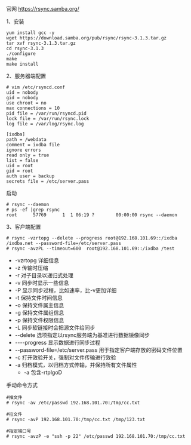 官网
https://rsync.samba.org/  

1、安装  
```
yum install gcc -y
wget https://download.samba.org/pub/rsync/rsync-3.1.3.tar.gz
tar xvf rsync-3.1.3.tar.gz
cd rsync-3.1.3
./configure
make 
make install
```  

2、服务器端配置  
```
# vim /etc/rsyncd.conf 
uid = nobody
gid = nobody
use chroot = no
max connections = 10
pid file = /var/run/rsyncd.pid
lock file = /var/run/rsync.lock
log file = /var/log/rsync.log

[ixdba]
path = /webdata
comment = ixdba file
ignore errors
read only = true
list = false
uid = root
gid = root
auth user = backup
secrets file = /etc/server.pass
```  

启动  
```
# rsync --daemon
# ps -ef |grep rsync
root      57769      1  1 06:19 ?        00:00:00 rsync --daemon
```  

3、客户端配置  

```
# rsync -vzrtopg --delete --progress root@192.168.101.69::/ixdba /ixdba.net --password-file=/etc/server.pass
# rsync -avzPL --timeout=600  root@192.168.101.69::/ixdba /test
```
- -vzrtopg 详细信息
- -z 传输时压缩
- -r 对子目录以递归式处理
- -v 同步时显示一些信息
- -P 显示同步过程，比如速率，比-v更加详细
- -t 保持文件时间信息
- -o 保持文件属主信息
- -g 保持文件属组信息
- -p 保持文件权限信息
- -L 同步软链接时会把源文件给同步
- --delete 选项指定以rsync服务端为基准进行数据镜像同步
- ----progress 显示数据进行同步过程
- --password-file=/etc/server.pass 用于指定客户端存放的密码文件位置
- -c 打开效验开关，强制对文件传输进行效验
- -a 归档模式，以归档方式传输，并保持所有文件属性
  - -a 包含-rtplgoD
  
手动命令方式
```
#推文件
# rsync -av /etc/passwd 192.168.101.70:/tmp/cc.txt

#拉文件
# rsync -avP 192.168.101.70:/tmp/cc.txt /tmp/123.txt

#指定端口号
# rsync -avzP -e "ssh -p 22" /etc/passwd 192.168.101.70:/tmp/cc.txt
```
